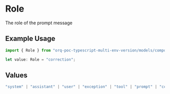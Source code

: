 # Role

The role of the prompt message

## Example Usage

```typescript
import { Role } from "orq-poc-typescript-multi-env-version/models/components";

let value: Role = "correction";
```

## Values

```typescript
"system" | "assistant" | "user" | "exception" | "tool" | "prompt" | "correction" | "expected_output"
```